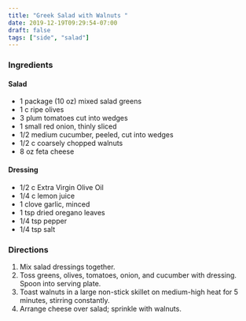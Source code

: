 ```yaml
---
title: "Greek Salad with Walnuts "
date: 2019-12-19T09:29:54-07:00
draft: false
tags: ["side", "salad"]
---
```


### Ingredients

#### Salad
- 1 package (10 oz) mixed salad greens
- 1 c ripe olives
- 3 plum tomatoes cut into wedges
- 1 small red onion, thinly sliced
- 1/2 medium cucumber, peeled, cut into wedges
- 1/2 c coarsely chopped walnuts
- 8 oz feta cheese

#### Dressing
- 1/2 c Extra Virgin Olive Oil
- 1/4 c lemon juice
- 1 clove garlic, minced
- 1 tsp dried oregano leaves
- 1/4 tsp pepper
- 1/4 tsp salt

### Directions
1. Mix salad dressings together.
1. Toss greens, olives, tomatoes, onion, and cucumber with dressing. Spoon into serving plate.
1. Toast walnuts in a large non-stick skillet on medium-high heat for 5 minutes, stirring constantly.
1. Arrange cheese over salad; sprinkle with walnuts.